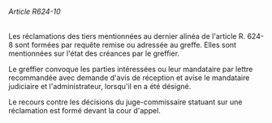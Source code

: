 ###### Article R624-10

Les réclamations des tiers mentionnées au dernier alinéa de l'article R. 624-8 sont formées par requête remise ou adressée au greffe. Elles sont mentionnées sur l'état des créances par le greffier.

Le greffier convoque les parties intéressées ou leur mandataire par lettre recommandée avec demande d'avis de réception et avise le mandataire judiciaire et l'administrateur, lorsqu'il en a été désigné.

Le recours contre les décisions du juge-commissaire statuant sur une réclamation est formé devant la cour d'appel.

